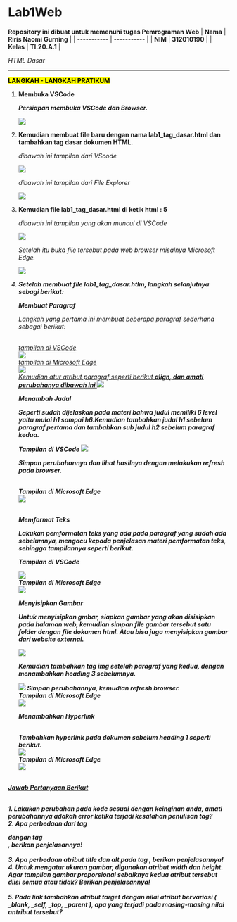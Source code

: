 # Lab1Web

<strong>Repository ini dibuat untuk memenuhi tugas Pemrograman Web</strong>
| <strong>Nama</strong>      | <strong>Riris Naomi Gurning</strong>  |
| ----------- | ----------- |
| <strong>NIM</strong>     | <strong>312010190</strong>       |
| <strong>Kelas</strong>   | <strong>TI.20.A.1</strong>        |

<p><i>HTML Dasar</i></p>

<p><strong><hr><mark>LANGKAH - LANGKAH PRATIKUM</mark></hr></strong></p>

1. <strong>Membuka VSCode</strong>
       <p><strong><i>Persiapan membuka VSCode dan Browser. </i></strong></p>
            ![](Foto/foto1.png)

2. <strong>Kemudian membuat file baru dengan nama lab1_tag_dasar.html dan tambahkan tag dasar dokumen
HTML.</strong>
        <p><i>dibawah ini tampilan dari VScode</i></p>
            ![](Foto/foto2.png)
        <p><i>dibawah ini tampilan dari File Explorer</i></p> 
            ![](Foto/foto3.png)

3. <strong>Kemudian file lab1_tag_dasar.html di ketik html : 5</strong>
       <p><i>dibawah ini tampilan yang akan muncul di VSCode<i></p>
       ![](Foto/foto4.png)
       <p><i>Setelah itu buka file tersebut pada web browser misalnya Microsoft Edge.</i></p>
       ![](Foto/foto5.png)

4. <strong>Setelah membuat file lab1_tag_dasar.htlm, langkah selanjutnya sebagi berikut:</strong>
       <p><strong><i>Membuat Paragraf</i></strong></p>
       <p>Langkah yang pertama ini membuat beberapa paragraf sederhana sebagai berikut:<p>
       <br><ins>tampilan di VSCode<ins></br>
        ![](Foto/foto6.png)
       <br><ins>tampilan di Microsoft Edge<ins><br>
        ![](Foto/foto7.png)
       <br><i>Kemudian atur atribut paragraf seperti berikut <b>align<b>, dan amati perubahanya dibawah ini </i>
        ![](Foto/foto8.png)
       <p><strong><i>Menambah Judul</i></strong><p>
       <p>Seperti sudah dijelaskan pada materi bahwa judul memiliki 6 level yaitu mulai h1 sampai h6.Kemudian   tambahkan judul h1 sebelum paragraf pertama dan tambahkan sub judul h2 sebelum paragraf kedua.</p>
       <i>Tampilan di VSCode</i>
        ![](Foto/foto9.png)
       <p>Simpan perubahannya dan lihat hasilnya dengan melakukan refresh pada browser.</p>
       <br><i>Tampilan di Microsoft Edge</i></br>
        ![](Foto/foto10.png)
       <p><br><strong><i>Memformat Teks</i></strong></br><p>
       <p>Lakukan pemformatan teks yang ada pada paragraf yang sudah ada sebelumnya, mengacu kepada penjelasan materi pemformatan teks, sehingga tampilannya seperti berikut.</p>
       <p><i>Tampilan di VSCode</i></p>
        ![](Foto/foto11.png)
       <br><i>Tampilan di Microsoft Edge</i></br>
        ![](Foto/foto12.png)
       <p><strong><i>Menyisipkan Gambar</i></strong><p>
       <p>Untuk menyisipkan gmbar, siapkan gambar yang akan disisipkan pada halaman web, kemudian simpan file gambar tersebut satu folder dengan file dokumen html. Atau bisa juga menyisipkan gambar dari website external.</p>
        ![](Foto/foto13.png)
       <p>Kemudian tambahkan tag img setelah paragraf yang kedua, dengan menambahkan heading 3 sebelumnya.</p>
        ![](Foto/foto14.png)
       <i>Simpan perubahannya, kemudian refresh browser.<i>
       <br><i>Tampilan di Microsoft Edge</i></br>
        ![](Foto/foto15.png)
       <p><strong><i>Menambahkan Hyperlink</i></strong><p>
       <br><i>Tambahkan hyperlink pada dokumen sebelum heading 1 seperti berikut.</br></i>
        ![](Foto/foto16.png)
       <br><i>Tampilan di Microsoft Edge</i></br>
        ![](Foto/foto17.png)
<p><br><strong><ins>Jawab Pertanyaan Berikut</ins><strong></br></p>
<br>1. Lakukan perubahan pada kode sesuai dengan keinginan anda, amati perubahannya adakah error ketika terjadi  kesalahan penulisan tag?
<br>2. Apa perbedaan dari tag <p> dengan tag <br>, berikan penjelasannya! </br>
<br>3. Apa perbedaan atribut title dan alt pada tag <img>, berikan penjelasannya!
<br>4. Untuk mengatur ukuran gambar, digunakan atribut width dan height. Agar tampilan gambar proporsional sebaiknya kedua atribut tersebut diisi semua atau tidak? Berikan penjelasannya!</br>
<br>5. Pada link tambahkan atribut target dengan nilai atribut bervariasi ( _blank, _self, _top, _parent ), apa yang terjadi pada masing-masing nilai antribut tersebut?</br>
    
     



